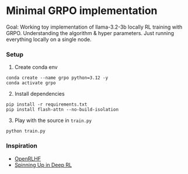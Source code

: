 # Minimal GRPO implementation

Goal: Working toy implementation of llama-3.2-3b locally RL training with GRPO. Understanding the algorithm & hyper parameters. Just running everything locally on a single node.

### Setup

1. Create conda env

```
conda create --name grpo python=3.12 -y
conda activate grpo
```

2. Install dependencies

```
pip install -r requirements.txt
pip install flash-attn --no-build-isolation
```

3. Play with the source in `train.py`

```
python train.py
```

### Inspiration

- [OpenRLHF](https://github.com/OpenRLHF/OpenRLHF)
- [Spinning Up in Deep RL](https://spinningup.openai.com/en/latest/)
